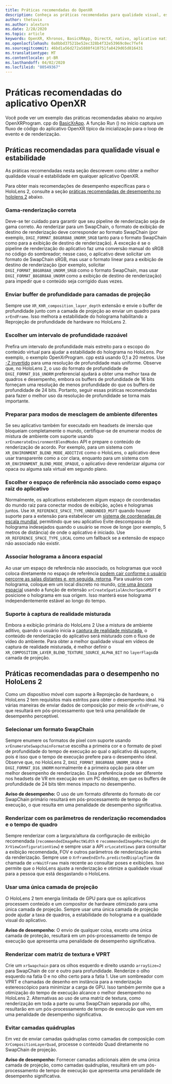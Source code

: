 ```yaml
---
title: Práticas recomendadas do OpenXR
description: Conheça as práticas recomendadas para qualidade visual, estabilidade e desempenho para seus aplicativos OpenXR.
author: thetuvix
ms.author: alexturn
ms.date: 2/28/2020
ms.topic: article
keywords: OpenXR, Khronos, BasicXRApp, DirectX, nativo, aplicativo nativo, mecanismo personalizado, middleware, práticas recomendadas, desempenho, qualidade, estabilidade
ms.openlocfilehash: 0a0bbd37521be52ec328b4f32e53969c0ec7fef4
ms.sourcegitcommit: 46bd1a56d272a5880f410751fa8429d65d816431
ms.translationtype: MT
ms.contentlocale: pt-BR
ms.lasthandoff: 04/02/2020
ms.locfileid: "80549367"
---
```

# <a name="openxr-app-best-practices"></a>Práticas recomendadas do aplicativo OpenXR

Você pode ver um exemplo das práticas recomendadas abaixo no arquivo OpenXRProgram. cpp do <a href="https://github.com/microsoft/OpenXR-MixedReality/tree/master/samples/BasicXrApp" target="_blank">BasicXrApp</a>. A função Run () no início captura um fluxo de código do aplicativo OpenXR típico da inicialização para o loop de evento e de renderização.

## <a name="best-practices-for-visual-quality-and-stability"></a>Práticas recomendadas para qualidade visual e estabilidade

As práticas recomendadas nesta seção descrevem como obter a melhor qualidade visual e estabilidade em qualquer aplicativo OpenXR.

Para obter mais recomendações de desempenho específicas para o HoloLens 2, consulte a seção [práticas recomendadas de desempenho no hololens 2](#best-practices-for-performance-on-hololens-2) abaixo.

### <a name="gamma-correct-rendering"></a>Gama-renderização correta

Deve-se ter cuidado para garantir que seu pipeline de renderização seja de gama correto. Ao renderizar para um SwapChain, o formato de exibição de destino de renderização deve corresponder ao formato SwapChain (por exemplo, `DXGI_FORMAT_B8G8R8A8_UNORM_SRGB` tanto para o formato SwapChain como para a exibição de destino de renderização).
A exceção é se o pipeline de renderização do aplicativo faz uma conversão manual do sRGB no código do sombreador; nesse caso, o aplicativo deve solicitar um formato de SwapChain sRGB, mas usar o formato linear para a exibição de destino de renderização (por exemplo, solicitar `DXGI_FORMAT_B8G8R8A8_UNORM_SRGB` como o formato SwapChain, mas usar `DXGI_FORMAT_B8G8R8A8_UNORM` como a exibição de destino de renderização) para impedir que o conteúdo seja corrigido duas vezes.

### <a name="submit-depth-buffer-for-projection-layers"></a>Enviar buffer de profundidade para camadas de projeção

Sempre use `XR_KHR_composition_layer_depth` extensão e envie o buffer de profundidade junto com a camada de projeção ao enviar um quadro para `xrEndFrame`.
Isso melhora a estabilidade do holograma habilitando a Reprojeção de profundidade de hardware no HoloLens 2.

### <a name="choose-a-reasonable-depth-range"></a>Escolher um intervalo de profundidade razoável

Prefira um intervalo de profundidade mais estreito para o escopo do conteúdo virtual para ajudar a estabilidade do holograma no HoloLens.
Por exemplo, o exemplo OpenXrProgram. cpp está usando 0,1 a 20 metros.
Use [-Z invertido](https://developer.nvidia.com/content/depth-precision-visualized) para uma resolução de profundidade mais uniforme.
Observe que, no HoloLens 2, o uso do formato de profundidade de `DXGI_FORMAT_D16_UNORM` preferencial ajudará a obter uma melhor taxa de quadros e desempenho, embora os buffers de profundidade de 16 bits forneçam uma resolução de menos profundidade do que os buffers de profundidade de 24 bits.
Portanto, seguir essas práticas recomendadas para fazer o melhor uso da resolução de profundidade se torna mais importante.

### <a name="prepare-for-different-environment-blend-modes"></a>Preparar para modos de mesclagem de ambiente diferentes

Se seu aplicativo também for executado em headsets de imersão que bloqueiam completamente o mundo, certifique-se de enumerar modos de mistura de ambiente com suporte usando `xrEnumerateEnvironmentBlendModes` API e prepare o conteúdo de renderização de acordo.
Por exemplo, para um sistema com `XR_ENVIRONMENT_BLEND_MODE_ADDITIVE` como o HoloLens, o aplicativo deve usar transparente como a cor clara, enquanto para um sistema com `XR_ENVIRONMENT_BLEND_MODE_OPAQUE`, o aplicativo deve renderizar alguma cor opaca ou alguma sala virtual em segundo plano.

### <a name="choose-unbounded-reference-space-as-applications-root-space"></a>Escolher o espaço de referência não associado como espaço raiz do aplicativo

Normalmente, os aplicativos estabelecem algum espaço de coordenadas do mundo raiz para conectar modos de exibição, ações e hologramas juntos.
Use `XR_REFERENCE_SPACE_TYPE_UNBOUNDED_MSFT` quando houver suporte para a extensão para estabelecer um [sistema de coordenadas de escala mundial](coordinate-systems.md#building-a-world-scale-experience), permitindo que seu aplicativo Evite descompasso de holograma indesejados quando o usuário se move de longe (por exemplo, 5 metros de distância) de onde o aplicativo é iniciado.
Use `XR_REFERENCE_SPACE_TYPE_LOCAL` como um fallback se a extensão de espaço não associado não existir.

### <a name="associate-hologram-with-spatial-anchor"></a>Associar holograma a âncora espacial

Ao usar um espaço de referência não associado, os hologramas que você coloca diretamente no espaço de referência [podem cair conforme o usuário percorre as salas distantes e, em seguida, retorna](coordinate-systems.md#building-a-world-scale-experience).
Para usuários com holograma, coloque em um local discreto no mundo, [crie uma âncora espacial](spatial-anchors.md#best-practices) usando a função de extensão `xrCreateSpatialAnchorSpaceMSFT` e posicione o holograma em sua origem.
Isso manterá esse holograma independentemente estável ao longo do tempo.

### <a name="support-mixed-reality-capture"></a>Suporte à captura de realidade misturada

Embora a exibição primária do HoloLens 2 Use a mistura de ambiente aditivo, quando o usuário inicia a [captura de realidade misturada](mixed-reality-capture-for-developers.md), o conteúdo de renderização do aplicativo será misturado com o fluxo de vídeo do ambiente.
Para obter a melhor qualidade visual em vídeos de captura de realidade misturada, é melhor definir o `XR_COMPOSITION_LAYER_BLEND_TEXTURE_SOURCE_ALPHA_BIT` no `layerFlags`da camada de projeção.

## <a name="best-practices-for-performance-on-hololens-2"></a>Práticas recomendadas para o desempenho no HoloLens 2

Como um dispositivo móvel com suporte à Reprojeção de hardware, o HoloLens 2 tem requisitos mais estritos para obter o desempenho ideal.  Há várias maneiras de enviar dados de composição por meio de `xrEndFrame`, o que resultará em pós-processamento que terá uma penalidade de desempenho perceptível.

### <a name="select-a-swapchain-format"></a>Selecionar um formato SwapChain

Sempre enumere os formatos de pixel com suporte usando `xrEnumerateSwapchainFormats`e escolha a primeira cor e o formato de pixel de profundidade do tempo de execução ao qual o aplicativo dá suporte, pois é isso que o tempo de execução prefere para o desempenho ideal. Observe que, no HoloLens 2, `DXGI_FORMAT_B8G8R8A8_UNORM_SRGB` e `DXGI_FORMAT_D16_UNORM` normalmente é a primeira opção para obter um melhor desempenho de renderização. Essa preferência pode ser diferente nos headsets de VR em execução em um PC desktop, em que os buffers de profundidade de 24 bits têm menos impacto no desempenho.
  
**Aviso de desempenho:** O uso de um formato diferente do formato de cor SwapChain primário resultará em pós-processamento de tempo de execução, o que resulta em uma penalidade de desempenho significativa.

### <a name="render-with-recommended-rendering-parameters-and-frame-timing"></a>Renderizar com os parâmetros de renderização recomendados e o tempo de quadro

Sempre renderizar com a largura/altura da configuração de exibição recomendada (`recommendedImageRectWidth` e `recommendedImageRectHeight` de `XrViewConfigurationView`) e sempre usar a API `xrLocateViews` para consultar a exibição recomendada, FOV e outros parâmetros de renderização antes da renderização.
Sempre use o `XrFrameEndInfo.predictedDisplayTime` da chamada de `xrWaitFrame` mais recente ao consultar poses e exibições.
Isso permite que o HoloLens ajuste a renderização e otimize a qualidade visual para a pessoa que está desgastando o HoloLens.

### <a name="use-a-single-projection-layer"></a>Usar uma única camada de projeção

O HoloLens 2 tem energia limitada de GPU para que os aplicativos processem conteúdo e um compositor de hardware otimizado para uma única camada de projeção.
Sempre usar uma única camada de projeção pode ajudar a taxa de quadros, a estabilidade do holograma e a qualidade visual do aplicativo.  
  
**Aviso de desempenho:** O envio de qualquer coisa, exceto uma única camada de proteção, resultará em um pós-processamento de tempo de execução que apresenta uma penalidade de desempenho significativa.

### <a name="render-with-texture-array-and-vprt"></a>Renderizar com matriz de textura e VPRT

Crie um `xrSwapchain` para os olhos esquerdo e direito usando `arraySize=2` para SwapChain de cor e outro para profundidade.
Renderize o olho esquerdo na fatia 0 e no olho certo para a fatia 1.
Use um sombreador com VPRT e chamadas de desenho em instância para a renderização estereoscópico para minimizar a carga de GPU.
Isso também permite que a otimização do tempo de execução alcance o melhor desempenho no HoloLens 2.
Alternativas ao uso de uma matriz de textura, como renderização em toda a parte ou uma SwapChain separada por olho, resultarão em um pós-processamento de tempo de execução que vem em uma penalidade de desempenho significativa.

### <a name="avoid-quad-layers"></a>Evitar camadas quádruplas

Em vez de enviar camadas quádruplas como camadas de composição com `XrCompositionLayerQuad`, processe o conteúdo Quad diretamente no SwapChain de projeção.

**Aviso de desempenho:** Fornecer camadas adicionais além de uma única camada de projeção, como camadas quádruplas, resultará em um pós-processamento de tempo de execução que apresenta uma penalidade de desempenho significativa.